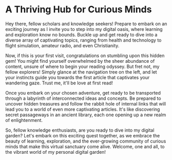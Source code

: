 # A Thriving Hub for Curious Minds

Hey there, fellow scholars and knowledge seekers! Prepare to embark on an exciting journey as I invite you to step into my digital oasis, where learning and exploration know no bounds. Buckle up and get ready to dive into a diverse array of captivating topics, ranging from health and technology to flight simulation, amateur radio, and even Christianity.

Now, if this is your first visit, congratulations on stumbling upon this hidden gem! You might find yourself overwhelmed by the sheer abundance of content, unsure of where to begin your reading odyssey. But fret not, my fellow explorers! Simply glance at the navigation tree on the left, and let your instincts guide you towards the first article that captivates your wandering gaze. Trust me, it'll be love at first read!

Once you embark on your chosen adventure, get ready to be transported through a labyrinth of interconnected ideas and concepts. Be prepared to uncover hidden treasures and follow the rabbit hole of internal links that will lead you to a world of even more captivating articles. It's like discovering secret passageways in an ancient library, each one opening up a new realm of enlightenment.

So, fellow knowledge enthusiasts, are you ready to dive into my digital garden? Let's embark on this exciting quest together, as we embrace the beauty of learning, exploration, and the ever-growing community of curious minds that make this virtual sanctuary come alive. Welcome, one and all, to the vibrant world of my personal digital garden!
